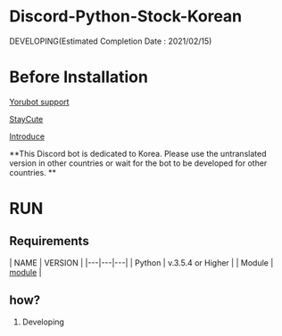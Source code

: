 # Discord-Python-Stock-Korean
DEVELOPING(Estimated Completion Date : 2021/02/15)

# Before Installation
[Yorubot support](https://discord.gg/ZR7aZWA)

[StayCute](https://discord.gg/NtU5kY2)

[Introduce](http://yoru.pe.kr/dpsk)

**This Discord bot is dedicated to Korea. Please use the untranslated version in other countries or wait for the bot to be developed for other countries. **

# RUN

## Requirements
| NAME | VERSION |
|---|---|---|
| Python | v.3.5.4 or Higher |
| Module | [module](https://yoru.pe.kr/dpsk/module) |

## how?
1. Developing

